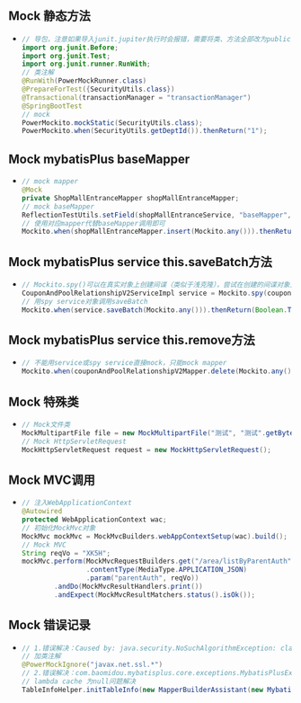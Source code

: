 ## Mock 静态方法

* ```java
  // 导包，注意如果导入junit.jupiter执行时会报错，需要将类、方法全部改为public，@BeforeEach改为@Before
  import org.junit.Before;
  import org.junit.Test;
  import org.junit.runner.RunWith;
  // 类注解
  @RunWith(PowerMockRunner.class)
  @PrepareForTest({SecurityUtils.class})
  @Transactional(transactionManager = "transactionManager")
  @SpringBootTest
  // mock
  PowerMockito.mockStatic(SecurityUtils.class);
  PowerMockito.when(SecurityUtils.getDeptId()).thenReturn("1");
  ```

## Mock mybatisPlus baseMapper

* ```java
  // mock mapper
  @Mock
  private ShopMallEntranceMapper shopMallEntranceMapper;
  // mock baseMapper
  ReflectionTestUtils.setField(shopMallEntranceService, "baseMapper", shopMallEntranceMapper);
  // 使用对应mapper代替baseMapper调用即可
  Mockito.when(shopMallEntranceMapper.insert(Mockito.any())).thenReturn(1);
  ```

## Mock mybatisPlus service this.saveBatch方法

* ```java
  // Mockito.spy()可以在真实对象上创建间谍（类似于浅克隆），尝试在创建的间谍对象上打桩，用于mock本类this调用
  CouponAndPoolRelationshipV2ServiceImpl service = Mockito.spy(couponAndPoolRelationshipV2Service);
  // 用spy service对象调用saveBatch
  Mockito.when(service.saveBatch(Mockito.any())).thenReturn(Boolean.TRUE);
  ```

## Mock mybatisPlus service this.remove方法

* ```java
  // 不能用service或spy service直接mock，只能mock mapper
  Mockito.when(couponAndPoolRelationshipV2Mapper.delete(Mockito.any())).thenReturn(1);
  ```

## Mock 特殊类

* ```java
  // Mock文件类
  MockMultipartFile file = new MockMultipartFile("测试", "测试".getBytes());
  // Mock HttpServletRequest
  MockHttpServletRequest request = new MockHttpServletRequest();
  ```

## Mock MVC调用

* ```java
  // 注入WebApplicationContext
  @Autowired
  protected WebApplicationContext wac;
  // 初始化MockMvc对象
  MockMvc mockMvc = MockMvcBuilders.webAppContextSetup(wac).build();  
  // Mock MVC
  String reqVo = "XK5H";
  mockMvc.perform(MockMvcRequestBuilders.get("/area/listByParentAuth")
                  .contentType(MediaType.APPLICATION_JSON)
                  .param("parentAuth", reqVo))
          .andDo(MockMvcResultHandlers.print())
          .andExpect(MockMvcResultMatchers.status().isOk());
  ```

## Mock 错误记录

* ```java
  // 1.错误解决：Caused by: java.security.NoSuchAlgorithmException: class configured for SSLContext: sun.security.ssl.SSLContextImpl$TLSContext not a SSLContext
  // 加类注解
  @PowerMockIgnore("javax.net.ssl.*")
  // 2.错误解决：com.baomidou.mybatisplus.core.exceptions.MybatisPlusException: can not find lambda cache for this entity[com.domain.ThirdJinkeActivityMemberScore]
  // lambda cache 为null问题解决
  TableInfoHelper.initTableInfo(new MapperBuilderAssistant(new MybatisConfiguration(), ""), ThirdJinkeActivityMemberScore.class);
  ```
